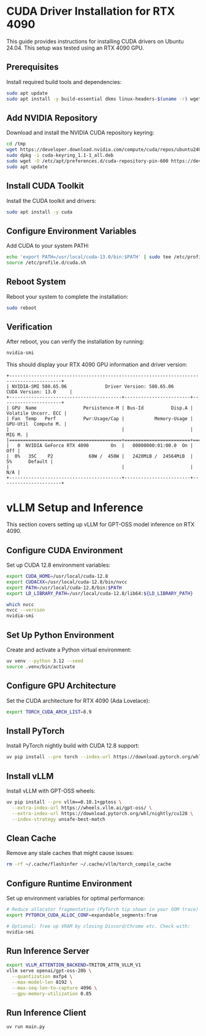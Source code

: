# CUDA Driver Installation for RTX 4090

This guide provides instructions for installing CUDA drivers on Ubuntu 24.04. This setup was tested using an RTX 4090 GPU.

## Prerequisites

Install required build tools and dependencies:

```bash
sudo apt update
sudo apt install -y build-essential dkms linux-headers-$(uname -r) wget gnupg
```

## Add NVIDIA Repository

Download and install the NVIDIA CUDA repository keyring:

```bash
cd /tmp
wget https://developer.download.nvidia.com/compute/cuda/repos/ubuntu2404/x86_64/cuda-keyring_1.1-1_all.deb
sudo dpkg -i cuda-keyring_1.1-1_all.deb
sudo wget -O /etc/apt/preferences.d/cuda-repository-pin-600 https://developer.download.nvidia.com/compute/cuda/repos/ubuntu2404/x86_64/cuda-ubuntu2404.pin
sudo apt update
```

## Install CUDA Toolkit

Install the CUDA toolkit and drivers:

```bash
sudo apt install -y cuda
```

## Configure Environment Variables

Add CUDA to your system PATH:

```bash
echo 'export PATH=/usr/local/cuda-13.0/bin:$PATH' | sudo tee /etc/profile.d/cuda.sh
source /etc/profile.d/cuda.sh
```

## Reboot System

Reboot your system to complete the installation:

```bash
sudo reboot
```

## Verification

After reboot, you can verify the installation by running:
```bash
nvidia-smi
```

This should display your RTX 4090 GPU information and driver version:

```
+-----------------------------------------------------------------------------------------+
| NVIDIA-SMI 580.65.06              Driver Version: 580.65.06      CUDA Version: 13.0     |
+-----------------------------------------+------------------------+----------------------+
| GPU  Name                 Persistence-M | Bus-Id          Disp.A | Volatile Uncorr. ECC |
| Fan  Temp   Perf          Pwr:Usage/Cap |           Memory-Usage | GPU-Util  Compute M. |
|                                         |                        |               MIG M. |
|=========================================+========================+======================|
|   0  NVIDIA GeForce RTX 4090        On  |   00000000:01:00.0  On |                  Off |
|  0%   35C    P2             60W /  450W |   2420MiB /  24564MiB  |      5%      Default |
|                                         |                        |                  N/A |
+-----------------------------------------+------------------------+----------------------+
```

# vLLM Setup and Inference

This section covers setting up vLLM for GPT-OSS model inference on RTX 4090.

## Configure CUDA Environment

Set up CUDA 12.8 environment variables:

```bash
export CUDA_HOME=/usr/local/cuda-12.8
export CUDACXX=/usr/local/cuda-12.8/bin/nvcc
export PATH=/usr/local/cuda-12.8/bin:$PATH
export LD_LIBRARY_PATH=/usr/local/cuda-12.8/lib64:${LD_LIBRARY_PATH}

which nvcc
nvcc --version
nvidia-smi
```

## Set Up Python Environment

Create and activate a Python virtual environment:

```bash
uv venv --python 3.12 --seed
source .venv/bin/activate
```

## Configure GPU Architecture

Set the CUDA architecture for RTX 4090 (Ada Lovelace):

```bash
export TORCH_CUDA_ARCH_LIST=8.9
```

## Install PyTorch

Install PyTorch nightly build with CUDA 12.8 support:

```bash
uv pip install --pre torch --index-url https://download.pytorch.org/whl/nightly/cu128
```

## Install vLLM

Install vLLM with GPT-OSS wheels:

```bash
uv pip install --pre vllm==0.10.1+gptoss \
  --extra-index-url https://wheels.vllm.ai/gpt-oss/ \
  --extra-index-url https://download.pytorch.org/whl/nightly/cu128 \
  --index-strategy unsafe-best-match
```

## Clean Cache

Remove any stale caches that might cause issues:

```bash
rm -rf ~/.cache/flashinfer ~/.cache/vllm/torch_compile_cache
```

## Configure Runtime Environment

Set up environment variables for optimal performance:

```bash
# Reduce allocator fragmentation (PyTorch tip shown in your OOM trace)
export PYTORCH_CUDA_ALLOC_CONF=expandable_segments:True

# Optional: free up VRAM by closing Discord/Chrome etc. Check with:
nvidia-smi
```

## Run Inference Server

```bash
export VLLM_ATTENTION_BACKEND=TRITON_ATTN_VLLM_V1
vllm serve openai/gpt-oss-20b \
  --quantization mxfp4 \
  --max-model-len 8192 \
  --max-seq-len-to-capture 4096 \
  --gpu-memory-utilization 0.85
```

## Run Inference Client

```bash
uv run main.py
```
